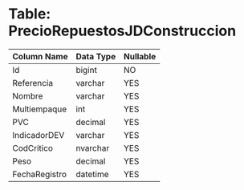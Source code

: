 # Table: PrecioRepuestosJDConstruccion

| Column Name | Data Type | Nullable |
|-------------|-----------|----------|
| Id | bigint | NO |
| Referencia | varchar | YES |
| Nombre | varchar | YES |
| Multiempaque | int | YES |
| PVC | decimal | YES |
| IndicadorDEV | varchar | YES |
| CodCritico | nvarchar | YES |
| Peso | decimal | YES |
| FechaRegistro | datetime | YES |
